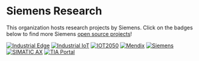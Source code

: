 # Siemens Research

This organization hosts research projects by Siemens. Click on the badges below to find more Siemens [open source projects](https://opensource.siemens.com)!

[![Industrial Edge](https://img.shields.io/badge/github-industrial%20edge-e39537?logo=github)](https://github.com/industrial-edge)
[![Industrial IoT](https://img.shields.io/badge/github-industrial%20iot-003751?logo=github)](https://github.com/mindsphere)
[![IOT2050](https://img.shields.io/badge/github-iot2050-green?logo=github)](https://github.com/SIMATICmeetsLinux)
[![Mendix](https://img.shields.io/badge/github-mendix-0595db?logo=github)](https://github.com/mendix)
[![Siemens](https://img.shields.io/badge/github-siemens-009999?logo=github)](https://github.com/siemens)
[![SIMATIC AX](https://img.shields.io/badge/github-simatic%20ax-00a9bd?logo=github)](https://github.com/simatic-ax)
[![TIA Portal](https://img.shields.io/badge/github-tia%20portal-02D8A0?logo=github)](https://github.com/tia-portal-applications)

